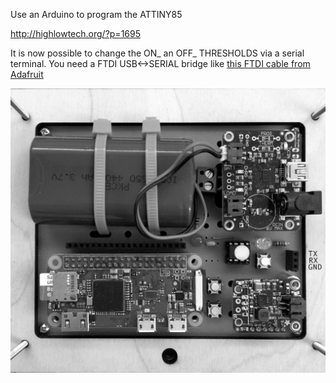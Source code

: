 Use an Arduino to program the ATTINY85

http://highlowtech.org/?p=1695

It is now possible to change the ON_ an OFF_ THRESHOLDS via a serial terminal. You need a FTDI USB<->SERIAL bridge like [this FTDI cable from Adafruit](https://www.adafruit.com/product/70)

![img](./WWII-SERIAL.jpg)
